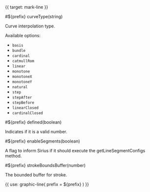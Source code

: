 {{ target: mark-line }}

<!-- ILineMarkSpec -->

#${prefix} curveType(string)

Curve interpolation type.

Available options:

- `basis`
- `bundle`
- `cardinal`
- `catmullRom`
- `linear`
- `monotone`
- `monotoneX`
- `monotoneY`
- `natural`
- `step`
- `stepAfter`
- `stepBefore`
- `linearClosed`
- `cardinalClosed`

#${prefix} defined(boolean)

Indicates if it is a valid number.

#${prefix} enableSegments(boolean)

A flag to inform Sirius if it should execute the getLineSegmentConfigs method.

#${prefix} strokeBoundsBuffer(number)

The bounded buffer for stroke.

{{ use: graphic-line(
  prefix = ${prefix}
) }}